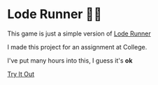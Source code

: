# Lode Runner 🏃‍♂️

This game is just a simple version of [Lode Runner](https://en.wikipedia.org/wiki/Lode_Runner)

I made this project for an assignment at College.

I've put many hours into this, I guess it's **ok**

[Try It Out](https://shitty-loadrunner.netlify.app)
